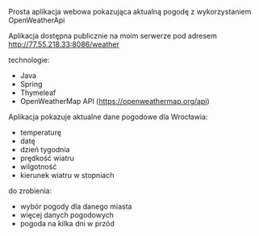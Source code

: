 Prosta aplikacja webowa pokazująca aktualną pogodę z wykorzystaniem OpenWeatherApi

Aplikacja dostępna publicznie na moim serwerze pod adresem
http://77.55.218.33:8086/weather

technologie:
- Java
- Spring
- Thymeleaf
- OpenWeatherMap API (https://openweathermap.org/api)

 Aplikacja pokazuje aktualne dane pogodowe dla Wrocławia:
  - temperaturę
  - datę
  - dzień tygodnia
  - prędkość wiatru
  - wilgotność
  - kierunek wiatru w stopniach
  
  do zrobienia:
  - wybór pogody dla danego miasta
  - więcej danych pogodowych
  - pogoda na kilka dni w przód

